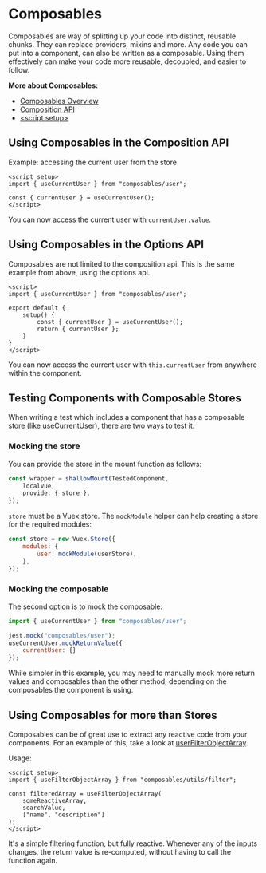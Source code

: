 # Composables

Composables are way of splitting up your code into distinct, reusable chunks.
They can replace providers, mixins and more. Any code you can put into a component, can also be written as a composable.
Using them effectively can make your code more reusable, decoupled, and easier to follow.

**More about Composables:**

* [Composables Overview](https://vuejs.org/guide/reusability/composables.html)
* [Composition API](https://vuejs.org/api/composition-api-setup.html)
* [\<script setup\>](https://vuejs.org/api/sfc-script-setup.html)

## Using Composables in the Composition API

Example: accessing the current user from the store

```vue
<script setup>
import { useCurrentUser } from "composables/user";

const { currentUser } = useCurrentUser();
</script>
```

You can now access the current user with `currentUser.value`.

## Using Composables in the Options API

Composables are not limited to the composition api. This is the same example from above, using the options api.

```vue
<script>
import { useCurrentUser } from "composables/user";

export default {
    setup() {
        const { currentUser } = useCurrentUser();
        return { currentUser };
    }
}
</script>
```

You can now access the current user with `this.currentUser` from anywhere within the component.

## Testing Components with Composable Stores

When writing a test which includes a component that has a composable store (like useCurrentUser),
there are two ways to test it.

### Mocking the store

You can provide the store in the mount function as follows:

```js
const wrapper = shallowMount(TestedComponent,
    localVue,
    provide: { store },
});
```

`store` must be a Vuex store.
The `mockModule` helper can help creating a store for the required modules:

```js
const store = new Vuex.Store({
    modules: {
        user: mockModule(userStore),
    },
});
```

### Mocking the composable

The second option is to mock the composable:

```js
import { useCurrentUser } from "composables/user";

jest.mock("composables/user");
useCurrentUser.mockReturnValue({
    currentUser: {}
});
```

While simpler in this example, you may need to manually mock more return values and composables than the other method, depending on the composables the component is using.

## Using Composables for more than Stores

Composables can be of great use to extract any reactive code from your components. For an example of this, take a look at [userFilterObjectArray](https://github.com/galaxyproject/galaxy/blob/dev/client/src/composables/utils/filter.js).

Usage:

```vue
<script setup>
import { useFilterObjectArray } from "composables/utils/filter";

const filteredArray = useFilterObjectArray(
    someReactiveArray,
    searchValue,
    ["name", "description"]
);
</script>
```

It's a simple filtering function, but fully reactive.
Whenever any of the inputs changes, the return value is re-computed, without having to call the function again.
